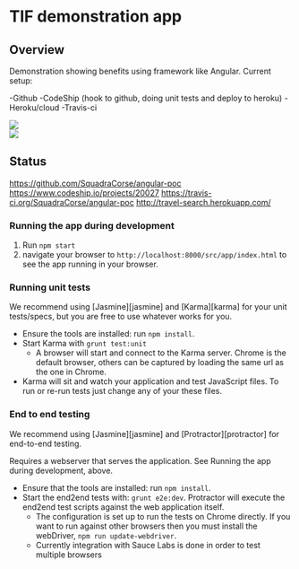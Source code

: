 # TIF demonstration app

## Overview

Demonstration showing benefits using framework like Angular. Current setup:

-Github
-CodeShip (hook to github, doing unit tests and deploy to heroku)
-Heroku/cloud
-Travis-ci

<img src="https://travis-ci.org/SquadraCorse/angular-poc.svg?branch=master" /><br />
<img src="https://www.codeship.io/projects/7aef6a10-b206-0131-890f-4214b91a45ce/status" />


## Status
https://github.com/SquadraCorse/angular-poc 
https://www.codeship.io/projects/20027 
https://travis-ci.org/SquadraCorse/angular-poc 
http://travel-search.herokuapp.com/ 

### Running the app during development

1. Run `npm start`
2. navigate your browser to `http://localhost:8000/src/app/index.html` to see the app running in your browser.

### Running unit tests

We recommend using [Jasmine][jasmine] and [Karma][karma] for your unit tests/specs, but you are free
to use whatever works for you.

- Ensure the tools are installed: run `npm install`.
- Start Karma with `grunt test:unit`
  - A browser will start and connect to the Karma server. Chrome is the default browser, others can
  be captured by loading the same url as the one in Chrome.
- Karma will sit and watch your application and test JavaScript files. To run or re-run tests just
  change any of your these files.


### End to end testing

We recommend using [Jasmine][jasmine] and [Protractor][protractor] for end-to-end testing.

Requires a webserver that serves the application. See Running the app during development, above.

- Ensure that the tools are installed: run `npm install`.
- Start the end2end tests with: `grunt e2e:dev`. Protractor will execute the
  end2end test scripts against the web application itself.
  - The configuration is set up to run the tests on Chrome directly. If you want to run against
    other browsers then you must install the webDriver, `npm run update-webdriver`.
  - Currently integration with Sauce Labs is done in order to test multiple browsers

